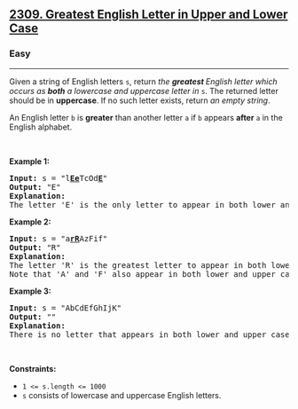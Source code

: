 <h2><a href="https://leetcode.com/problems/greatest-english-letter-in-upper-and-lower-case/">2309. Greatest English Letter in Upper and Lower Case</a></h2><h3>Easy</h3><hr><div><p>Given a string of English letters <code>s</code>, return <em>the <strong>greatest </strong>English letter which occurs as <strong>both</strong> a lowercase and uppercase letter in</em> <code>s</code>. The returned letter should be in <strong>uppercase</strong>. If no such letter exists, return <em>an empty string</em>.</p>

<p>An English letter <code>b</code> is <strong>greater</strong> than another letter <code>a</code> if <code>b</code> appears <strong>after</strong> <code>a</code> in the English alphabet.</p>

<p>&nbsp;</p>
<p><strong>Example 1:</strong></p>

<pre><strong>Input:</strong> s = "l<strong><u>Ee</u></strong>TcOd<u><strong>E</strong></u>"
<strong>Output:</strong> "E"
<strong>Explanation:</strong>
The letter 'E' is the only letter to appear in both lower and upper case.
</pre>

<p><strong>Example 2:</strong></p>

<pre><strong>Input:</strong> s = "a<strong><u>rR</u></strong>AzFif"
<strong>Output:</strong> "R"
<strong>Explanation:</strong>
The letter 'R' is the greatest letter to appear in both lower and upper case.
Note that 'A' and 'F' also appear in both lower and upper case, but 'R' is greater than 'F' or 'A'.
</pre>

<p><strong>Example 3:</strong></p>

<pre><strong>Input:</strong> s = "AbCdEfGhIjK"
<strong>Output:</strong> ""
<strong>Explanation:</strong>
There is no letter that appears in both lower and upper case.
</pre>

<p>&nbsp;</p>
<p><strong>Constraints:</strong></p>

<ul>
	<li><code>1 &lt;= s.length &lt;= 1000</code></li>
	<li><code>s</code> consists of lowercase and uppercase English letters.</li>
</ul>
</div>
